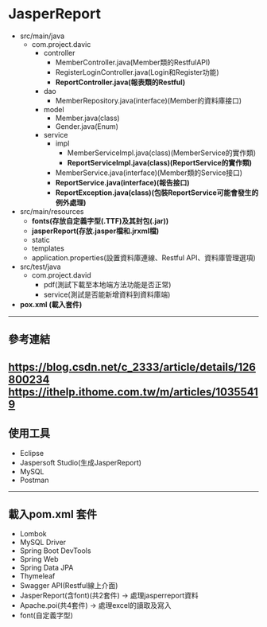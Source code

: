 # **JasperReport**

- src/main/java
  - com.project.davic
    - controller
      - MemberController.java(Member類的RestfulAPI)
      - RegisterLoginController.java(Login和Register功能)
      - **ReportController.java(報表類的Restful)**
    - dao
      - MemberRepository.java(interface)(Member的資料庫接口)
    - model
      - Member.java(class)
      - Gender.java(Enum)
    - service
      - impl
        - MemberServiceImpl.java(class)(MemberService的實作類)
        - **ReportServiceImpl.java(class)(ReportService的實作類)**
      - MemberService.java(interface)(Member類的Service接口)
      - **ReportService.java(interface)(報告接口)**
      - **ReportException.java(class)(包裝ReportService可能會發生的例外處理)**
- src/main/resources
  - **fonts(存放自定義字型(.TTF)及其封包(.jar))**
  - **jasperReport(存放.jasper檔和.jrxml檔)**
  - static
  - templates
  - application.properties(設置資料庫連線、Restful API、資料庫管理選項)
- src/test/java
  - com.project.david
    - pdf(測試下載至本地端方法功能是否正常)
    - service(測試是否能新增資料到資料庫端)
- **pox.xml (載入套件)**
---
## 參考連結
https://blog.csdn.net/c_2333/article/details/126800234<br>
https://ithelp.ithome.com.tw/m/articles/10355419
---
## 使用工具
- Eclipse
- Jaspersoft Studio(生成JasperReport)
- MySQL
- Postman
---
## 載入pom.xml 套件
- Lombok
- MySQL Driver
- Spring Boot DevTools
- Spring Web
- Spring Data JPA
- Thymeleaf
- Swagger API(Restful線上介面)
- JasperReport(含font)(共2套件) -> 處理jasperreport資料
- Apache.poi(共4套件) -> 處理excel的讀取及寫入
- font(自定義字型)
